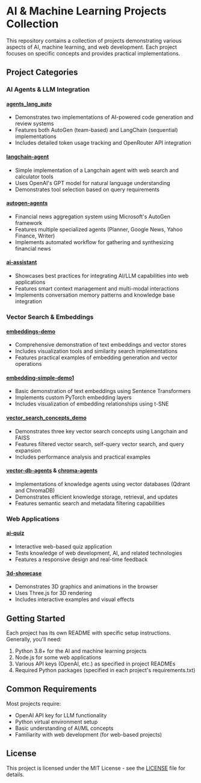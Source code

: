 # AI & Machine Learning Projects Collection

This repository contains a collection of projects demonstrating various aspects of AI, machine learning, and web development. Each project focuses on specific concepts and provides practical implementations.

## Project Categories

### AI Agents & LLM Integration

#### [agents_lang_auto](agents_lang_auto/)
- Demonstrates two implementations of AI-powered code generation and review systems
- Features both AutoGen (team-based) and LangChain (sequential) implementations
- Includes detailed token usage tracking and OpenRouter API integration

#### [langchain-agent](langchain-agent/)
- Simple implementation of a Langchain agent with web search and calculator tools
- Uses OpenAI's GPT model for natural language understanding
- Demonstrates tool selection based on query requirements

#### [autogen-agents](autogen-agents/)
- Financial news aggregation system using Microsoft's AutoGen framework
- Features multiple specialized agents (Planner, Google News, Yahoo Finance, Writer)
- Implements automated workflow for gathering and synthesizing financial news

#### [ai-assistant](ai-assistant/)
- Showcases best practices for integrating AI/LLM capabilities into web applications
- Features smart context management and multi-modal interactions
- Implements conversation memory patterns and knowledge base integration

### Vector Search & Embeddings

#### [embeddings-demo](embeddings-demo/)
- Comprehensive demonstration of text embeddings and vector stores
- Includes visualization tools and similarity search implementations
- Features practical examples of embedding generation and vector operations

#### [embedding-simple-demo1](embedding-simple-demo1/)
- Basic demonstration of text embeddings using Sentence Transformers
- Implements custom PyTorch embedding layers
- Includes visualization of embedding relationships using t-SNE

#### [vector_search_concepts_demo](vector_search_concepts_demo/)
- Demonstrates three key vector search concepts using Langchain and FAISS
- Features filtered vector search, self-query vector search, and query expansion
- Includes performance analysis and practical examples

#### [vector-db-agents](vector-db-agents/) & [chroma-agents](chroma-agents/)
- Implementations of knowledge agents using vector databases (Qdrant and ChromaDB)
- Demonstrates efficient knowledge storage, retrieval, and updates
- Features semantic search and metadata filtering capabilities

### Web Applications

#### [ai-quiz](ai-quiz/)
- Interactive web-based quiz application
- Tests knowledge of web development, AI, and related technologies
- Features a responsive design and real-time feedback

#### [3d-showcase](3d-showcase/)
- Demonstrates 3D graphics and animations in the browser
- Uses Three.js for 3D rendering
- Includes interactive examples and visual effects

## Getting Started

Each project has its own README with specific setup instructions. Generally, you'll need:

1. Python 3.8+ for the AI and machine learning projects
2. Node.js for some web applications
3. Various API keys (OpenAI, etc.) as specified in project READMEs
4. Required Python packages (specified in each project's requirements.txt)

## Common Requirements

Most projects require:
- OpenAI API key for LLM functionality
- Python virtual environment setup
- Basic understanding of AI/ML concepts
- Familiarity with web development (for web-based projects)

## License

This project is licensed under the MIT License - see the [LICENSE](LICENSE) file for details.
